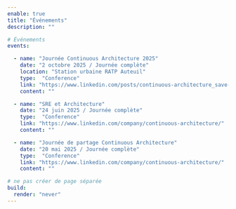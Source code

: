 ```yaml
---
enable: true
title: "Événements"
description: ""

# Événements
events:

  - name: "Journée Continuous Architecture 2025"
    date: "2 octobre 2025 / Journée complète"
    location: "Station urbaine RATP Auteuil"
    type:  "Conference"
    link: "https://www.linkedin.com/posts/continuous-architecture_save-the-date-la-prochaine-journ%C3%A9e-dinspiration-activity-7346097845051027457-8-CU?utm_source=share&utm_medium=member_desktop&rcm=ACoAAAKQl1IBxCCei1irWVkPUXx4WZwc2u69Y6o"
    content: ""

  - name: "SRE et Architecture"
    date: "24 juin 2025 / Journée complète"
    type:  "Conference"
    link: "https://www.linkedin.com/company/continuous-architecture/"
    content: ""

  - name: "Journée de partage Continuous Architecture"
    date: "20 mai 2025 / Journée complète"
    type:  "Conference"
    link: "https://www.linkedin.com/company/continuous-architecture/"
    content: ""

# ne pas créer de page séparée
build:
  render: "never"
---
```

